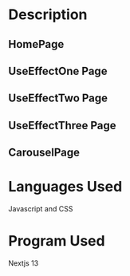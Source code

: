 # Description 
## HomePage 
## UseEffectOne Page 
## UseEffectTwo Page
## UseEffectThree Page
## CarouselPage
# Languages Used 
Javascript and CSS 

# Program Used
Nextjs 13